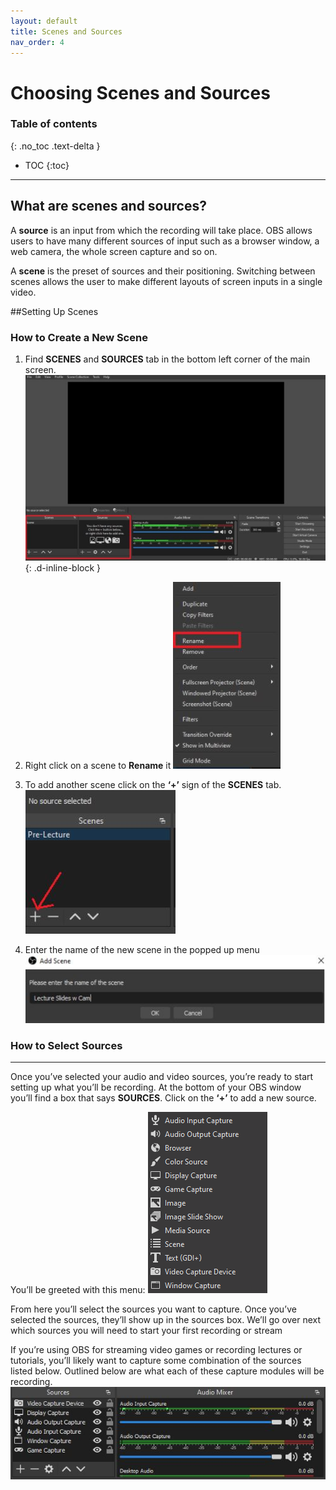 ```yaml
---
layout: default
title: Scenes and Sources
nav_order: 4
---
```


# [](#header-1) Choosing Scenes and Sources
### Table of contents
{: .no_toc .text-delta }
* TOC
{:toc}
---

## [](#header-3)What are scenes and sources?
A **source** is an input from which the recording will take place. OBS allows users to have many different sources of input such as a browser window, a web camera, the whole screen capture and so on.

A **scene** is the preset of sources and their positioning. Switching between scenes allows the user to make different layouts of screen inputs in a single video.

##Setting Up Scenes


### [](#header-3)How to Create a New Scene
1. Find **SCENES** and **SOURCES** tab in the bottom left corner of the main screen.
![](https://github.com/alsash110/comm-2216-obs/blob/gh-pages/assets/images/scenes_sourcebox.JPG){: .d-inline-block	}

2. Right click on a scene to **Rename** it
![](https://github.com/alsash110/comm-2216-obs/blob/gh-pages/assets/images/scenes_renamesource.JPG)

3. To add another scene click on the **‘+’** sign of the **SCENES** tab.
![](https://github.com/alsash110/comm-2216-obs/blob/gh-pages/assets/images/scenes_createscene.JPG)

4. Enter the name of the new scene in the  popped up menu
![](https://github.com/alsash110/comm-2216-obs/blob/gh-pages/assets/images/scenes_namescene.JPG)


### [](#header-3)How to Select Sources 

---
Once you’ve selected your audio and video sources, you’re ready to start setting up what you’ll be recording. At the bottom of your OBS window you’ll find a box that says **SOURCES**. Click on the **‘+’** to add a new source. 

You’ll be greeted with this menu:
![](https://github.com/alsash110/comm-2216-obs/blob/gh-pages/assets/images/scenes_choices.png)

From here you’ll select the sources you want to capture. Once you’ve selected the sources, they’ll show up in the sources box. We’ll go over next which sources you will need to start your first recording or stream

If you’re using OBS for streaming video games or recording lectures or tutorials, you’ll likely want to capture some combination of the sources listed below. Outlined below are what each of these capture modules will be recording.
![](https://github.com/alsash110/comm-2216-obs/blob/gh-pages/assets/images/scenes_sources.JPG)
